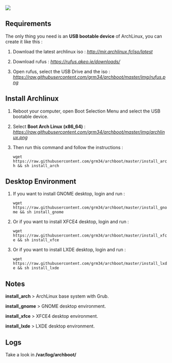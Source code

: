 ![](http://i.imgur.com/z4nv4Kj.png)

## Requirements

The only thing you need is an **USB bootable device** of ArchLinux, you can create it like this :

1. Download the latest archlinux iso : *http://mir.archlinux.fr/iso/latest*

2. Download rufus : *https://rufus.akeo.ie/downloads/*

3. Open rufus, select the USB Drive and the iso : *https://raw.githubusercontent.com/grm34/archboot/master/img/rufus.png*

## Install Archlinux

1. Reboot your computer, open Boot Selection Menu and select the USB bootable device.

2. Select **Boot Arch Linux (x86_64)** : *https://raw.githubusercontent.com/grm34/archboot/master/img/archlinux.png*

3. Then run this command and follow the instructions :

    `wget https://raw.githubusercontent.com/grm34/archboot/master/install_arch && sh install_arch`

## Desktop Environment

1. If you want to install GNOME desktop, login and run :

    `wget https://raw.githubusercontent.com/grm34/archboot/master/install_gnome && sh install_gnome`

2. Or if you want to install XFCE4 desktop, login and run :

    `wget https://raw.githubusercontent.com/grm34/archboot/master/install_xfce && sh install_xfce`

3. Or if you want to install LXDE desktop, login and run :

    `wget https://raw.githubusercontent.com/grm34/archboot/master/install_lxde && sh install_lxde`

## Notes

**install_arch** > ArchLinux base system with Grub.

**install_gnome** > GNOME desktop environment.

**install_xfce** > XFCE4 desktop environment.

**install_lxde** > LXDE desktop environment.

## Logs
Take a look in **/var/log/archboot/**
